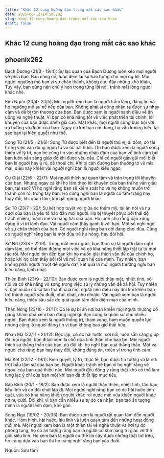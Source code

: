 ```yaml
---
title: "Khác 12 cung hoàng đạo trong mắt các sao khác"
date: 2025-06-12T14:58:20Z
slug: khac-12-cung-hoang-dao-trong-mat-cac-sao-khac
draft: false
---
```


## Khác 12 cung hoàng đạo trong mắt các sao khác

## phoenix262

Bạch Dương (21/3 - 19/4):
Sự lạc quan của Bạch Dương luôn kéo mọi người về phía bạn. Bạn năng nổ, luôn đem lại sự hào hứng cho mọi người. Mọi người ngưỡng mộ bạn vì sự chân thành, không che đậy những khó khăn, Tuy vậy, bạn cũng nên chú ý hơn trong từng lời nói, tránh mất lòng người khác nhé.
 
Kim Ngưu (20/4- 20/5):
Mọi người xem bạn là người trầm lặng, đáng tin và họ ngưỡng mộ sự nề nếp của ban. Không phải ai cũng nhận ra được sự nhạy cảm và dễ bị tổn thương của bạn. Bạn được xem là người sành điệu về ăn uống và nghệ thuật. Vì bạn có khả năng tốt về việc phát triển tài chính, lời khuyên của bạn được đánh giá cao. Mặt khác, mọi người cũng bực bội với xu hướng võ đoán của bạn. Ngay cả khi bạn nói đúng, họ vẫn không hiểu tại sao bạn lại kiên quyết như thế.
 
Song Tử (21/5 - 21/6):
Song Tử được biết đến là người thú vị, dí dỏm, có tài trong việc vận dụng ngôn từ và óc hài hước. Dù bạn được xem là người sống thiên về lý trí, bạn bè cũng tin vào những nhận định của bạn về tình cảm bởi bạn luôn sẵn sàng giúp đỡ khi được yêu cầu. Chỉ có người gần gũi mới biết bạn là người hay ủ rũ, dễ thoái chí. Khi bị cản đường bạn thường tỏ vẻ mỉa mai, điều này khiến vài người nghĩ bạn là người kiêu ngạo.
 
Cự Giải (22/6 - 22/7): 
Mọi người thích sự quan tâm và trân trọng lời khuyên của bạn. Nhưng ngay cả khi họ làm theo lời khuyên của bạn thì họ vẫn giấu bạn, tại sao? Vì họ nghĩ rằng bạn sẽ kiểm soát họ và họ không muốn trở thành con rối trong tay bạn. Họ cũng nghĩ bạn là người có tâm trạng hay thay đổi, khi quan tâm, khi gắt gỏng người khác.
 
Sư Tử (23/7 - 22/:
Sự kết hợp tuyệt vời giữa óc thẩm mỹ, tài ăn nói và nụ cười của bạn là yếu tố hấp dẫn mọi người. Họ bị thuyết phục bởi thái độ trách nhiệm, mạnh mẽ và hăng hái của bạn. Họ luôn cho rằng bạn xứng đáng ở vị trí lãnh đạo. Vài người cảm thấy ganh tị với bạn. Môt số nghi ngờ về sự chân thành của bạn. Có người nghĩ rằng bạn chỉ đang chơi đùa. Cũng có người nghĩ rằng bạn là một đứa trẻ hư hỏng, hay đòi hỏi.
 
Xử Nữ (23/8 - 22/9): 
Trong mắt mọi người, bạn thực sự là người dám nghĩ dám làm, có thể đảm đương mọi việc và có khả năng thiết lập trật tự từ mọi rắc rối. Mọi người tìm đến bạn khi họ muốn giải thích vấn đề của chính họ, hoặc khi họ cảm thấy bối rối về mối quan hệ của mình. Tuy nhiên, bạn không phải người “ruột để ngoài da", kết quả là mọi người thường nghĩ bạn kiêu căng, lạnh nhạt.
 
Thiên Bình (23/9 - 22/10):
Bạn được xem là người thân mật, nhiệt tình, sôi nổi và có khả năng vô song trong việc sử lý những vấn đề xã hội. Tuy nhiên, vì bạn muốn có sự tán thành của mọi người nên điều này đôi khi khiến bạn trở thành người yếu đuối, nhút nhát, nhu nhược. Vài người xem bạn là người kiêu căng, thiếu sâu sắc do quá quan tâm đến diện mạo của mình.
 
Thần Nông (23/10 - 21/11):
Có lẽ sự bí ẩn nơi bạn khiến mọi người thường cố gắng khám phá xem bạn đang nghĩ gì. Bạn cũng là quân sư cho nhiều người. Bạn được xem là người thống trị, tham vọng, ham muốn quyền lực nhưng cũng là người đáng tin vì bạn không bao giờ thất hứa.
 
Nhân Mã (22/11 - 21/12): 
Độc lập, có óc hài hước, sôi nổi, luôn sẵn sàng giúp đỡ mọi người, bạn được xem là chỗ dựa tinh thần cho bạn bè. Mọi người thích sự thẳng thắn của bạn, dù đôi khi họ nghĩ bạn quá thẳng thắn. Một vài người cho rằng bạn hay thay đổi, không đáng tin, thiên vị trong tình cảm.
 
Ma Kết (22/12 - 19/1):
Kiên quyết, lý trí, thực tế, bạn được tin tưởng và là nơi trút bầu tâm sự của bạn bè. Người khác tránh né bạn vì họ nghĩ rằng vẻ ngoài của bạn quá thiểu não. Mọi người đều đồng ý rằng thật khó có thể làm lung lạc ý chí của bạn một khi bạn đã thiết lập mục tiêu.
 
Bảo Bình (20/1 - 18/2):
Bạn được xem là người thân thiện, nhiệt tình, táo bạo, liều lĩnh và có đôi chút lập dị. Mọi người nghĩ rằng bạn có óc hài hước tinh quái, vừa có khả năng khiến người khác rơi nước mắt vừa khiến người khác nở nụ cười. Đôi khi, vì bạn cần nhiều sự tự do cá nhận, bạn tạo ấn tượng mình là người lãnh đạm, khó gần.
 
Song Ngư (19/02 - 20/03): 
Bạn được xem là người rất quan tâm đến người khác. Hóm hỉnh, hài hước, láu lỉnh và luôn quan tâm đến những hoạt động mới mẻ. Mọi người xem bạn là một thiên tài về nghệ thuật và hơi tự do phóng túng, họ có ấn tượng rằng bạn là người có khả năng tri giác về thề giới siêu linh. Họ xem bạn là người có thể tin cậy được những thật trớ trêu, họ càng dựa vào bạn thì họ càng nghĩ rằng bạn yếu đuối.
 
Nguồn: Sưu tầm